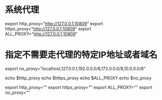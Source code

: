 # 系统代理

export http_proxy="http://127.0.0.1:10809"
export https_proxy="http://127.0.0.1:10809"
export ALL_PROXY="http://127.0.0.1:10809"
 
# 指定不需要走代理的特定IP地址或者域名
export no_proxy="localhost,127.0.0.1,192.0.0.0/8,172.0.0.0/8,10.0.0.0/8"

echo $http_proxy
echo $https_proxy
echo $ALL_PROXY
echo $no_proxy


export http_proxy=""
export https_proxy=""
export ALL_PROXY=""
export no_proxy=""

